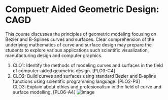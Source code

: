 # Compuetr Aided Geometric Design: CAGD
This course discusses the principles of geometric modeling focusing on Bezier and B-Splines curves and surfaces. Clear comprehension of the underlying mathematics of curve and surface design may prepare the students to explore various applications such scientific visualization, manufacturing design and computer graphics.

1. CLO1: Identify the methods of  modeling curves and surfaces in the field of computer-aided geometric design. [PLO3-C4]																			
2. CLO2: Build curves and surfaces using standard Bezier and B-spline functions using scientific programming language. [PLO2-P3]																			
CLO3: Explain about ethics and profesionalism in the field of curve and surface modelling. [PLO6-A4]																			![image](https://user-images.githubusercontent.com/5084325/137422512-26d5f631-85b8-448c-8fc8-bc5335c02ff7.png)
